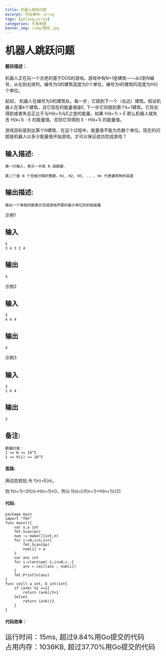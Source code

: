 ```yaml
---
title: 机器人跳跃问题
excerpt: 所在模块：array
tags: [golang,array]
categories: 牛客刷题
banner_img: /img/壁纸.jpg
---
```


### <font size=6px>机器人跳跃问题</font>

#### 题目描述：

机器人正在玩一个古老的基于DOS的游戏。游戏中有N+1座建筑——从0到N编号，从左到右排列。编号为0的建筑高度为0个单位，编号为i的建筑的高度为H(i)个单位。 

起初， 机器人在编号为0的建筑处。每一步，它跳到下一个（右边）建筑。假设机器人在第k个建筑，且它现在的能量值是E, 下一步它将跳到第个k+1建筑。它将会得到或者失去正比于与H(k+1)与E之差的能量。如果 H(k+1) > E 那么机器人就失去 H(k+1) - E 的能量值，否则它将得到 E - H(k+1) 的能量值。

游戏目标是到达第个N建筑，在这个过程中，能量值不能为负数个单位。现在的问题是机器人以多少能量值开始游戏，才可以保证成功完成游戏？

## 输入描述:

```
第一行输入，表示一共有 N 组数据.

第二个是 N 个空格分隔的整数，H1, H2, H3, ..., Hn 代表建筑物的高度
```

## 输出描述:

```
输出一个单独的数表示完成游戏所需的最少单位的初始能量
```

示例1

## 输入

```
5
3 4 3 2 4
```

## 输出

```
4
```

示例2

## 输入

```
3
4 4 4
```

## 输出

```
4
```

示例3

## 输入

```
3
1 6 4
```

## 输出

```
3
```

## 备注:

```
数据约束：
1 <= N <= 10^5
1 <= H(i) <= 10^5
```

#### 思路:

用动态规划,令 f(n)=E(n)，

则 f(n+1)=2f(n)–H(n+1)≥0，所以 f(n)=⌈(f(n+1)+H(n+1))/2⌉

#### 代码:

```golang
package main
import "fmt"
func main(){
    var n,a int
    fmt.Scan(&n)
    num := make([]int,n)
    for i:=0;i<n;i++{
        fmt.Scan(&a)
        num[i] = a
    }
    var ans int
    for i:=len(num)-1;i>=0;i--{
        ans = ceil(ans , num[i])
    }
    fmt.Println(ans)
}
func ceil( a int, b int)int{
    if (a+b) %2 ==1{
        return (a+b)/2+1
    }else{
        return (a+b)/2
    }
}
```

#### 代码效率：

<p class="note note-primary"; style="font-size:22px">
   运行时间：15ms, 超过9.84%用Go提交的代码<br>
   占用内存：1036KB, 超过37.70%用Go提交的代码
</p>




